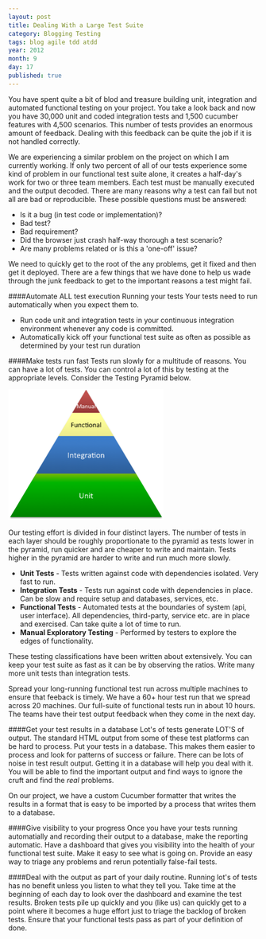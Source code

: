 ```yaml
---
layout: post
title: Dealing With a Large Test Suite
category: Blogging Testing
tags: blog agile tdd atdd
year: 2012
month: 9
day: 17
published: true
---
```

You have spent quite a bit of blod and treasure building unit, integration and automated functional testing on your project.  You take a look back and now you have 30,000 unit and coded integration tests and 1,500 cucumber features with 4,500 scenarios.  This number of tests provides an enormous amount of feedback.  Dealing with this feedback can be quite the job if it is not handled correctly.

We are experiencing a similar problem on the project on which I am currently working.  If only two percent of all of our tests experience some kind of problem in our functional test suite alone, it creates a half-day's work for two or three team members.  Each test must be manually executed and the output decoded.   There are many reasons why a test can fail but not all are bad or reproducible.  These possible questions must be answered:

   * Is it a bug (in test code or implementation)? 
   * Bad test? 
   * Bad requirement?
   * Did the browser just crash half-way thorough a test scenario?
   * Are many problems related or is this a 'one-off' issue?

We need to quickly get to the root of the any problems, get it fixed and then get it deployed.  There are a few things that we have 	done to help us wade through the junk feedback to get to the important reasons a test might fail. 

####Automate ALL test execution
Running your tests Your tests need to run automatically when you expect them to.

* Run code unit and integration tests in your continuous integration environment whenever any code is committed.
* Automatically kick off your functional test suite as often as possible as determined by your test run duration

####Make tests run fast
Tests run slowly for a multitude of reasons.  You can have a lot of tests.  You can control a lot of this by testing at the appropriate levels.  Consider the Testing Pyramid below.

<img src="/img/TestingPyramid.png" height="263px" width="313px" />

Our testing effort is divided in four distinct layers.  The number of tests in each layer should be roughly proportionate to the pyramid as tests lower in the pyramid, run quicker and are cheaper to write and maintain.  Tests higher in the pyramid are harder to write and run much more slowly.

 * __Unit Tests__ - Tests written against code with dependencies isolated.  Very fast to run.
 * __Integration Tests__ - Tests run against code with dependencies in place.  Can be slow and require setup and databases, services, etc.
 * __Functional Tests__ - Automated tests at the boundaries of system (api, user interface).  All dependencies, third-party, service etc. are in place and exercised.  Can take quite a lot of time to run.
 * __Manual Exploratory Testing__ - Performed by  testers to explore the edges of functionality.
 
These testing classifications have been written about extensively.  You can keep your test suite as fast as it can be by observing the ratios.  Write many more unit tests than integration tests.

Spread your long-running functional test run across multiple machines to ensure that feeback is timely.  We have a 60+ hour test run that we spread across 20 machines.  Our full-suite of functional tests run in about 10 hours.  The teams have their test output feedback when they come in the next day.
	
####Get your test results in a database
Lot's of tests generate LOT'S of output.  The standard HTML output from some of these test platforms can be hard to process.  Put your tests in a database.  This makes them easier to process and look for patterns of success or failure.  There can be lots of noise in test result output.  Getting it in a database will help you deal with it.  You will be able to find the important output and find ways to ignore the cruft and find the _real_ problems.

On our project, we have a custom Cucumber formatter that writes the results in a format that is easy to be imported by a process that writes them to a database.

####Give visibility to your progress
Once you have your tests running automatially and recording their output to a database, make the reporting automatic.  Have a dashboard that gives you visibility into the health of your functional test suite.  Make it easy to see what is going on.  Provide an easy way to triage any problems and rerun potentially false-fail tests.

####Deal with the output as part of your daily routine.
Running lot's of tests has no benefit unless you listen to what they tell you.  Take time at the beginning of each day to look over the dashboard and examine the test results.  Broken tests pile up quickly and you (like us) can quickly get to a point where it becomes a huge effort just to triage the backlog of broken tests.  Ensure that your functional tests pass as part of your definition of done.